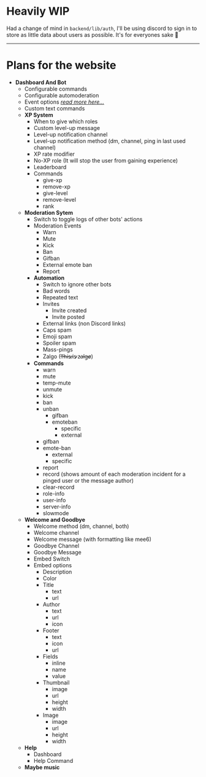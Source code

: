 # Heavily WIP

Had a change of mind in `backend/lib/auth`, I'll be using discord to sign in to store as little data about users as possible. It's for everyones sake 🙂

---

# Plans for the website

* **Dashboard And Bot**
  - Configurable commands
  - Configurable automoderation
  - Event options *[read more here...](./backend/docs/dashboard/configurableEvents.md)*
  - Custom text commands
  - **XP System**
    - When to give which roles
    - Custom level-up message
    - Level-up notification channel
    - Level-up notification method (dm, channel, ping in last used channel)
    - XP rate modifier
    - No-XP role (It will stop the user from gaining experience)
    - Leaderboard
    - Commands
      - give-xp
      - remove-xp
      - give-level
      - remove-level
      - rank
  - **Moderation Sytem**
    - Switch to toggle logs of other bots' actions
    - Moderation Events
      - Warn
      - Mute
      - Kick
      - Ban
      - Gifban
      - External emote ban
      - Report
    - **Automation**
      - Switch to ignore other bots
      - Bad words
      - Repeated text
      - Invites
        - Invite created
        - Invite posted
      - External links (non Discord links)
      - Caps spam
      - Emoji spam
      - Spoiler spam
      - Mass-pings
      - Zalgo (T̶h̶i̶s̵ ̷i̷s̴ ̷z̵a̵l̵g̶o̸)
    - **Commands**
      - warn
      - mute
      - temp-mute
      - unmute
      - kick
      - ban
      - unban
        - gifban
        - emoteban
          - specific
          - external
      - gifban
      - emote-ban
        - external
        - specific
      - report
      - record (shows amount of each moderation incident for a pinged user or the message author)
      - clear-record
      - role-info
      - user-info
      - server-info
      - slowmode
  - **Welcome and Goodbye**
    - Welcome method (dm, channel, both)
    - Welcome channel
    - Welcome message (with formatting like mee6)
    - Goodbye Channel
    - Goodbye Message
    - Embed Switch
    - Embed options
      - Description
      - Color
      - Title
        - text
        - url
      - Author
        - text
        - url
        - icon
      - Footer
        - text
        - icon
        - url
      - Fields
        - inline
        - name
        - value
      - Thumbnail
        - image
        - url
        - height
        - width
      - Image
        - image
        - url
        - height
        - width
  - **Help**
    - Dashboard
    - Help Command
  - **Maybe music**
